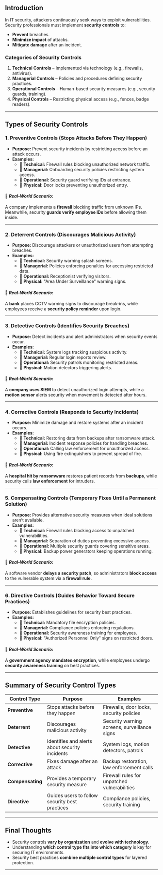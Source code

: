 ## Introduction
In IT security, attackers continuously seek ways to exploit vulnerabilities. Security professionals must implement **security controls** to:
- **Prevent** breaches.
- **Minimize impact** of attacks.
- **Mitigate damage** after an incident.

### Categories of Security Controls
1. **Technical Controls** – Implemented via technology (e.g., firewalls, antivirus).
2. **Managerial Controls** – Policies and procedures defining security practices.
3. **Operational Controls** – Human-based security measures (e.g., security guards, training).
4. **Physical Controls** – Restricting physical access (e.g., fences, badge readers).

---

## Types of Security Controls

### 1. **Preventive Controls** (Stops Attacks Before They Happen)
- **Purpose:** Prevent security incidents by restricting access before an attack occurs.
- **Examples:**
  - 🔹 **Technical:** Firewall rules blocking unauthorized network traffic.
  - 🔹 **Managerial:** Onboarding security policies restricting system access.
  - 🔹 **Operational:** Security guard verifying IDs at entrance.
  - 🔹 **Physical:** Door locks preventing unauthorized entry.

#### 🏢 *Real-World Scenario:*
A company implements a **firewall** blocking traffic from unknown IPs. Meanwhile, security **guards verify employee IDs** before allowing them inside.

---

### 2. **Deterrent Controls** (Discourages Malicious Activity)
- **Purpose:** Discourage attackers or unauthorized users from attempting breaches.
- **Examples:**
  - 🔹 **Technical:** Security warning splash screens.
  - 🔹 **Managerial:** Policies enforcing penalties for accessing restricted data.
  - 🔹 **Operational:** Receptionist verifying visitors.
  - 🔹 **Physical:** "Area Under Surveillance" warning signs.

#### 🏢 *Real-World Scenario:*
A **bank** places CCTV warning signs to discourage break-ins, while employees receive a **security policy reminder** upon login.

---

### 3. **Detective Controls** (Identifies Security Breaches)
- **Purpose:** Detect incidents and alert administrators when security events occur.
- **Examples:**
  - 🔹 **Technical:** System logs tracking suspicious activity.
  - 🔹 **Managerial:** Regular login reports review.
  - 🔹 **Operational:** Security patrols monitoring restricted areas.
  - 🔹 **Physical:** Motion detectors triggering alerts.

#### 🏢 *Real-World Scenario:*
A **company uses SIEM** to detect unauthorized login attempts, while a **motion sensor** alerts security when movement is detected after hours.

---

### 4. **Corrective Controls** (Responds to Security Incidents)
- **Purpose:** Minimize damage and restore systems after an incident occurs.
- **Examples:**
  - 🔹 **Technical:** Restoring data from backups after ransomware attack.
  - 🔹 **Managerial:** Incident response policies for handling breaches.
  - 🔹 **Operational:** Calling law enforcement for unauthorized access.
  - 🔹 **Physical:** Using fire extinguishers to prevent spread of fire.

#### 🏢 *Real-World Scenario:*
A **hospital hit by ransomware** restores patient records from **backups**, while security calls **law enforcement** for intruders.

---

### 5. **Compensating Controls** (Temporary Fixes Until a Permanent Solution)
- **Purpose:** Provides alternative security measures when ideal solutions aren’t available.
- **Examples:**
  - 🔹 **Technical:** Firewall rules blocking access to unpatched vulnerabilities.
  - 🔹 **Managerial:** Separation of duties preventing excessive access.
  - 🔹 **Operational:** Multiple security guards covering sensitive areas.
  - 🔹 **Physical:** Backup power generators keeping operations running.

#### 🏢 *Real-World Scenario:*
A software vendor **delays a security patch**, so administrators **block access** to the vulnerable system via a **firewall rule**.

---

### 6. **Directive Controls** (Guides Behavior Toward Secure Practices)
- **Purpose:** Establishes guidelines for security best practices.
- **Examples:**
  - 🔹 **Technical:** Mandatory file encryption policies.
  - 🔹 **Managerial:** Compliance policies enforcing regulations.
  - 🔹 **Operational:** Security awareness training for employees.
  - 🔹 **Physical:** "Authorized Personnel Only" signs on restricted doors.

#### 🏢 *Real-World Scenario:*
A **government agency mandates encryption**, while employees undergo **security awareness training** on best practices.

---

## Summary of Security Control Types

| **Control Type**   | **Purpose** | **Examples** |
|--------------------|------------|--------------|
| **Preventive** | Stops attacks before they happen | Firewalls, door locks, security policies |
| **Deterrent** | Discourages malicious activity | Security warning screens, surveillance signs |
| **Detective** | Identifies and alerts about security incidents | System logs, motion detectors, patrols |
| **Corrective** | Fixes damage after an attack | Backup restoration, law enforcement calls |
| **Compensating** | Provides a temporary security measure | Firewall rules for unpatched vulnerabilities |
| **Directive** | Guides users to follow security best practices | Compliance policies, security training |

---

## Final Thoughts
- Security controls **vary by organization** and **evolve with technology**.
- Understanding **which control type fits into which category** is key for securing IT environments.
- Security best practices **combine multiple control types** for layered protection.

---
